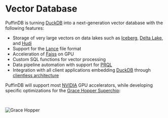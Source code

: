 # Vector Database

PuffinDB is turning [DuckDB](https://duckdb.org/) into a next-generation vector database with the following features:

- Storage of very large vectors on data lakes such as [Iceberg](https://iceberg.apache.org/), [Delta Lake](https://delta.io/), and [Hudi](https://hudi.apache.org/)
- Support for the [Lance](https://github.com/eto-ai/lance) file format
- Acceleration of [Faiss](https://github.com/facebookresearch/faiss) on GPU
- Custom SQL functions for vector processing
- Data pipeline automation with support for [PRQL](https://prql-lang.org/)
- Integration with all client applications embedding [DuckDB](https://duckdb.org/) through [clientless architecture](Clientless.md)

PuffinDB will support most [NVIDIA](https://www.nvidia.com/) GPU accelerators, while developing specific optimizations for the [Grace Hopper Superchip](https://www.nvidia.com/en-us/data-center/grace-hopper-superchip/):

&nbsp;

![Grace Hopper](https://user-images.githubusercontent.com/1074452/221724159-7208b694-b6f4-4d56-9208-33e6001e539b.png)
